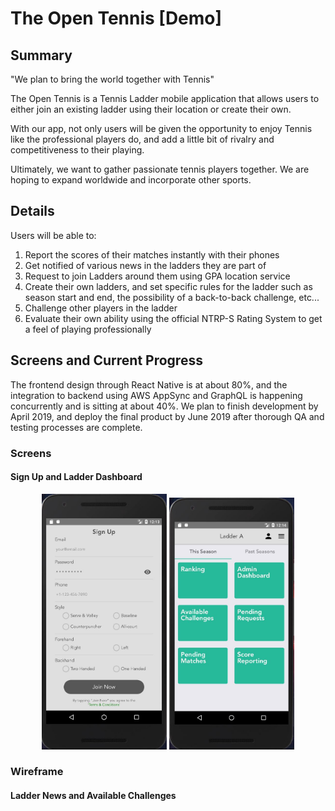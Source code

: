 # The Open Tennis [Demo]

## Summary
"We plan to bring the world together with Tennis"

The Open Tennis is a Tennis Ladder mobile application that allows users to either join an existing ladder using their location or create their own.

With our app, not only users will be given the opportunity to enjoy Tennis like the professional players do, and add a little bit of rivalry and competitiveness to their playing. 

Ultimately, we want to gather passionate tennis players together. We are hoping to expand worldwide and incorporate other sports.

## Details

Users will be able to:

1. Report the scores of their matches instantly with their phones
2. Get notified of various news in the ladders they are part of
3. Request to join Ladders around them using GPA location service
4. Create their own ladders, and set specific rules for the ladder such as season start and end, the possibility of a back-to-back challenge, etc...
5. Challenge other players in the ladder
6. Evaluate their own ability using the official NTRP-S Rating System to get a feel of playing professionally

## Screens and Current Progress
The frontend design through React Native is at about 80%, and the integration to backend using AWS AppSync and GraphQL is happening concurrently and is sitting at about 40%. We plan to finish development by April 2019, and deploy the final product by June 2019 after thorough QA and testing processes are complete.

### Screens
#### Sign Up and Ladder Dashboard

<p align="center">
  <img src="demoScreen1.JPG" width="200" />
  <img src="demoScreen2.JPG" width="200" /> 
</p>

### Wireframe
#### Ladder News and Available Challenges


